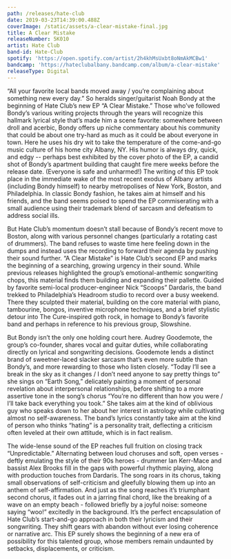 ```yaml
---
path: /releases/hate-club
date: 2019-03-23T14:39:00.488Z
coverImage: /static/assets/a-clear-mistake-final.jpg
title: A Clear Mistake
releaseNumber: 5K010
artist: Hate Club
band-id: Hate-Club
spotify: 'https://open.spotify.com/artist/2h4khMsUxbt8oNmAkMCBw1'
bandcamp: 'https://hateclubalbany.bandcamp.com/album/a-clear-mistake'
releaseType: Digital
---
```

“All your favorite local bands moved away / you’re complaining about something new every day.” So heralds singer/guitarist Noah Bondy at the beginning of Hate Club’s new EP “A Clear Mistake.” Those who’ve followed Bondy’s various writing projects through the years will recognize this hallmark lyrical style that’s made him a scene favorite: somewhere between droll and acerbic, Bondy offers up niche commentary about his community that could be about one try-hard as much as it could be about everyone in town. Here he uses his dry wit to take the temperature of the come-and-go music culture of his home city Albany, NY. His humor is always dry, quick, and edgy -- perhaps best exhibited by the cover photo of the EP, a candid shot of Bondy’s apartment building that caught fire mere weeks before the release date. (Everyone is safe and unharmed!) The writing of this EP took place in the immediate wake of the most recent exodus of Albany artists (including Bondy himself) to nearby metropolises of New York, Boston, and Philadelphia. In classic Bondy fashion, he takes aim at himself and his friends, and the band seems poised to spend the EP commiserating with a small audience using their trademark blend of sarcasm and defeatism to address social ills.



But Hate Club’s momentum doesn’t stall because of Bondy’s recent move to Boston, along with various personnel changes (particularly a rotating cast of drummers). The band refuses to waste time here feeling down in the dumps and instead uses the recording to forward their agenda by pushing their sound further. “A Clear Mistake” is Hate Club’s second EP and marks the beginning of a searching, growing urgency in their sound. While previous releases highlighted the group’s emotional-anthemic songwriting chops, this material finds them building and expanding their pallette. Guided by favorite semi-local producer-engineer Nick “Scoops” Dardaris, the band trekked to Philadelphia’s Headroom studio to record over a busy weekend. There they sculpted their material, building on the core material with piano, tambourine, bongos, inventive microphone techniques, and a brief stylistic detour into The Cure-inspired goth rock, in homage to Bondy’s favorite band and perhaps in reference to his previous group, Slowshine.



But Bondy isn’t the only one holding court here. Audrey Goodemote, the group’s co-founder, shares vocal and guitar duties, while collaborating directly on lyrical and songwriting decisions. Goodemote lends a distinct brand of sweetner-laced slacker sarcasm that’s even more subtle than Bondy’s, and more rewarding to those who listen closely. “Today I’ll see a break in the sky as it changes / I don’t need anyone to say pretty things to” she sings on “Earth Song,” delicately painting a moment of personal revelation about interpersonal relationships, before shifting to a more assertive tone in the song’s chorus “You’re no different than how you were / I’ll take back everything you took.” She takes aim at the kind of oblivious guy who speaks down to her about her interest in astrology while cultivating almost no self-awareness. The band’s lyrics constantly take aim at the kind of person who thinks “hating” is a personality trait, deflecting a criticism often leveled at their own attitude, which is in fact realism.



The wide-lense sound of the EP reaches full fruition on closing track “Unpredictable.” Alternating between loud choruses and soft, open verses - deftly emulating the style of their 90s heroes - drummer Ian Kerr-Mace and bassist Alex Brooks fill in the gaps with powerful rhythmic playing, along with production touches from Dardaris. The song roars in its chorus, taking small observations of self-criticism and gleefully blowing them up into an anthem of self-affirmation. And just as the song reaches it’s triumphant second chorus, it fades out in a jarring final chord, like the breaking of a wave on an empty beach - followed briefly by a joyful noise: someone saying “woo!” excitedly in the background. It’s the perfect encapsulation of Hate Club’s start-and-go approach in both their lyricism and their songwriting. They shift gears with abandon without ever losing coherence or narrative arc. This EP surely shows the beginning of a new era of possibility for this talented group, whose members remain undaunted by setbacks, displacements, or criticism.
